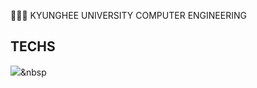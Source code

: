 👩🏼‍💻 KYUNGHEE UNIVERSITY COMPUTER ENGINEERING
## TECHS
<img src="https://img.shields.io/badge/#3776AB?style=flat-square&logo=Python&logoColor=white"/></a>&nbsp 
